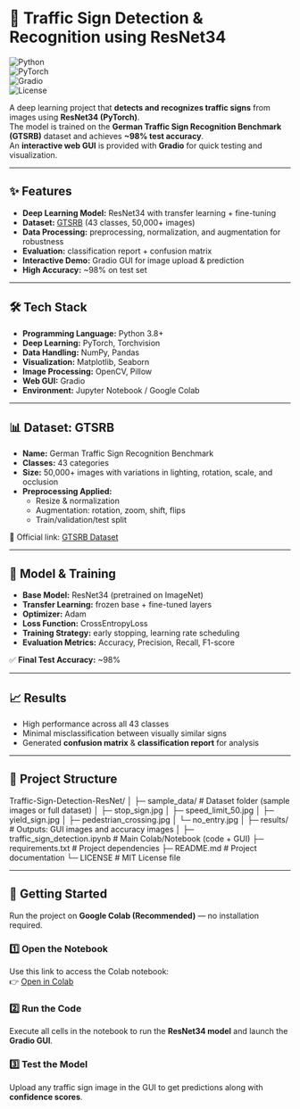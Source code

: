 # 🚦 Traffic Sign Detection & Recognition using ResNet34

![Python](https://img.shields.io/badge/Python-3.8+-blue?logo=python)  
![PyTorch](https://img.shields.io/badge/PyTorch-ResNet34-red?logo=pytorch)  
![Gradio](https://img.shields.io/badge/GUI-Gradio-orange?logo=gradio)  
![License](https://img.shields.io/badge/License-MIT-green)  

A deep learning project that **detects and recognizes traffic signs** from images using **ResNet34 (PyTorch)**.  
The model is trained on the **German Traffic Sign Recognition Benchmark (GTSRB)** dataset and achieves **~98% test accuracy**.  
An **interactive web GUI** is provided with **Gradio** for quick testing and visualization.  

---

## ✨ Features
- **Deep Learning Model:** ResNet34 with transfer learning + fine-tuning  
- **Dataset:** [GTSRB](http://benchmark.ini.rub.de/?section=gtsrb&subsection=dataset) (43 classes, 50,000+ images)  
- **Data Processing:** preprocessing, normalization, and augmentation for robustness  
- **Evaluation:** classification report + confusion matrix  
- **Interactive Demo:** Gradio GUI for image upload & prediction  
- **High Accuracy:** ~98% on test set  

---

## 🛠️ Tech Stack
- **Programming Language:** Python 3.8+  
- **Deep Learning:** PyTorch, Torchvision  
- **Data Handling:** NumPy, Pandas  
- **Visualization:** Matplotlib, Seaborn  
- **Image Processing:** OpenCV, Pillow  
- **Web GUI:** Gradio  
- **Environment:** Jupyter Notebook / Google Colab  

---

## 📊 Dataset: GTSRB
- **Name:** German Traffic Sign Recognition Benchmark  
- **Classes:** 43 categories  
- **Size:** 50,000+ images with variations in lighting, rotation, scale, and occlusion  
- **Preprocessing Applied:**  
  - Resize & normalization  
  - Augmentation: rotation, zoom, shift, flips  
  - Train/validation/test split  

📌 Official link: [GTSRB Dataset](http://benchmark.ini.rub.de/?section=gtsrb&subsection=dataset)  

---

## 🧠 Model & Training
- **Base Model:** ResNet34 (pretrained on ImageNet)  
- **Transfer Learning:** frozen base + fine-tuned layers  
- **Optimizer:** Adam  
- **Loss Function:** CrossEntropyLoss  
- **Training Strategy:** early stopping, learning rate scheduling  
- **Evaluation Metrics:** Accuracy, Precision, Recall, F1-score  

✅ **Final Test Accuracy:** ~98%  

---

## 📈 Results
- High performance across all 43 classes  
- Minimal misclassification between visually similar signs  
- Generated **confusion matrix** & **classification report** for analysis  

---

## 📂 Project Structure

Traffic-Sign-Detection-ResNet/
│
├─ sample_data/ # Dataset folder (sample images or full dataset)
│ ├─ stop_sign.jpg
│ ├─ speed_limit_50.jpg
│ ├─ yield_sign.jpg
│ ├─ pedestrian_crossing.jpg
│ └─ no_entry.jpg
│
├─ results/ # Outputs: GUI images and accuracy images
│
├─ traffic_sign_detection.ipynb # Main Colab/Notebook (code + GUI)
├─ requirements.txt # Project dependencies
├─ README.md # Project documentation
└─ LICENSE # MIT License file

---

## **🚀 Getting Started**

Run the project on **Google Colab (Recommended)** — no installation required.

### **1️⃣ Open the Notebook**
Use this link to access the Colab notebook:  
👉 [Open in Colab](https://colab.research.google.com/drive/1G69WhFLuZ-C2pEEEF6oCMiVX8FLGfEr5?usp=sharing)

### **2️⃣ Run the Code**
Execute all cells in the notebook to run the **ResNet34 model** and launch the **Gradio GUI**.

### **3️⃣ Test the Model**
Upload any traffic sign image in the GUI to get predictions along with **confidence scores**.
